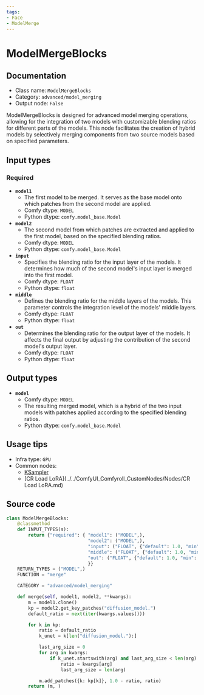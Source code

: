 ```yaml
---
tags:
- Face
- ModelMerge
---
```


# ModelMergeBlocks
## Documentation
- Class name: `ModelMergeBlocks`
- Category: `advanced/model_merging`
- Output node: `False`

ModelMergeBlocks is designed for advanced model merging operations, allowing for the integration of two models with customizable blending ratios for different parts of the models. This node facilitates the creation of hybrid models by selectively merging components from two source models based on specified parameters.
## Input types
### Required
- **`model1`**
    - The first model to be merged. It serves as the base model onto which patches from the second model are applied.
    - Comfy dtype: `MODEL`
    - Python dtype: `comfy.model_base.Model`
- **`model2`**
    - The second model from which patches are extracted and applied to the first model, based on the specified blending ratios.
    - Comfy dtype: `MODEL`
    - Python dtype: `comfy.model_base.Model`
- **`input`**
    - Specifies the blending ratio for the input layer of the models. It determines how much of the second model's input layer is merged into the first model.
    - Comfy dtype: `FLOAT`
    - Python dtype: `float`
- **`middle`**
    - Defines the blending ratio for the middle layers of the models. This parameter controls the integration level of the models' middle layers.
    - Comfy dtype: `FLOAT`
    - Python dtype: `float`
- **`out`**
    - Determines the blending ratio for the output layer of the models. It affects the final output by adjusting the contribution of the second model's output layer.
    - Comfy dtype: `FLOAT`
    - Python dtype: `float`
## Output types
- **`model`**
    - Comfy dtype: `MODEL`
    - The resulting merged model, which is a hybrid of the two input models with patches applied according to the specified blending ratios.
    - Python dtype: `comfy.model_base.Model`
## Usage tips
- Infra type: `GPU`
- Common nodes:
    - [KSampler](../../Comfy/Nodes/KSampler.md)
    - [CR Load LoRA](../../ComfyUI_Comfyroll_CustomNodes/Nodes/CR Load LoRA.md)



## Source code
```python
class ModelMergeBlocks:
    @classmethod
    def INPUT_TYPES(s):
        return {"required": { "model1": ("MODEL",),
                              "model2": ("MODEL",),
                              "input": ("FLOAT", {"default": 1.0, "min": 0.0, "max": 1.0, "step": 0.01}),
                              "middle": ("FLOAT", {"default": 1.0, "min": 0.0, "max": 1.0, "step": 0.01}),
                              "out": ("FLOAT", {"default": 1.0, "min": 0.0, "max": 1.0, "step": 0.01})
                              }}
    RETURN_TYPES = ("MODEL",)
    FUNCTION = "merge"

    CATEGORY = "advanced/model_merging"

    def merge(self, model1, model2, **kwargs):
        m = model1.clone()
        kp = model2.get_key_patches("diffusion_model.")
        default_ratio = next(iter(kwargs.values()))

        for k in kp:
            ratio = default_ratio
            k_unet = k[len("diffusion_model."):]

            last_arg_size = 0
            for arg in kwargs:
                if k_unet.startswith(arg) and last_arg_size < len(arg):
                    ratio = kwargs[arg]
                    last_arg_size = len(arg)

            m.add_patches({k: kp[k]}, 1.0 - ratio, ratio)
        return (m, )

```
